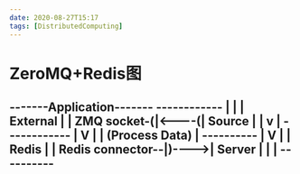```yaml
---
date: 2020-08-27T15:17
tags: [DistributedComputing]
---
```


# ZeroMQ+Redis图

-------Application-------      ------------
|                       |      | External |
|           ZMQ socket-(|<----(|  Source  |
|            v          |      ------------
|            V          |
|     (Process Data)    |      ----------
|            V          |      |  Redis |
|      Redis connector--|)---->| Server |
|                       |      ----------
-------------------------

